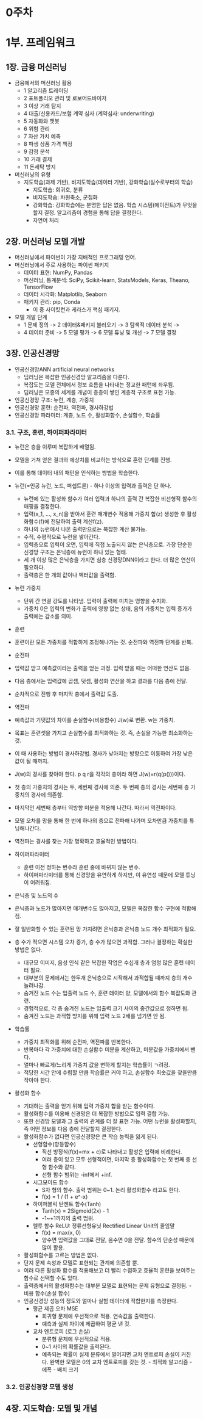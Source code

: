 # 0주차
# 1부. 프레임워크
## 1장. 금융 머신러닝
 - 금융에서의 머신러닝 활용
   - 1 알고리즘 트레이딩
   - 2 포트폴리오 관리 및 로보어드바이저
   - 3 이상 거래 탐지
   - 4 대출/신용카드/보험 계약 심사 (계약심사: underwriting)
   - 5 자동화와 챗봇
   - 6 위험 관리
   - 7 자산 가치 예측
   - 8 파생 상품 가격 책정
   - 9 감정 분석
   - 10 거래 결제
   - 11 돈세탁 방지
- 머신러닝의 유형
  - 지도학습(과제 기반), 비지도학습(데이터 기반), 강화학습(실수로부터의 학습)
    - 지도학습: 회귀호, 분류
    - 비지도학습: 차원축소, 군집화
    - 강화학습: 강화학습에는 분명한 답은 없음. 학습 시스템(에이전트)가 무엇을 할지 결정. 알고리즘이 경험을 통해 답을 결정한다.
    - 자연어 처리
## 2장. 머신러닝 모델 개발

  - 머신러닝에서 파이썬이 가장 지배적인 프로그래밍 언어.
  - 머신러닝에서 주로 사용하는 파이썬 패키지
    - 데이터 표현: NumPy, Pandas
    - 머신러닝, 통계분석: SciPy, Scikit-learn, StatsModels, Keras, Theano, TensorFlow
    - 데이터 시각화: Matplotlib, Seaborn
    - 패키지 관리: pip, Conda
      - 이 중 사이킷런과 케라스가 핵심 패키지. 
- 모델 개발 단계
  - 1 문제 정의 -> 2 데이터&패키지 불러오기 -> 3 탐색적 데이터 분석 ->
  - 4 데이터 준비 -> 5 모델 평가 -> 6 모델 튜닝 및 개선 -> 7 모델 결정
## 3장. 인공신경망
- 인공신경망ANN artificial neural networks
  - 딥러닝은 복잡한 인공신경망 알고리즘을 다룬다.
  - 복잡도는 모델 전체에서 정보 흐름을 나타내는 정교한 패턴에 좌우됨.
  - 딥러닝은 모종의 세계를 개념이 층층이 쌓인 계층적 구조로 표현 가능.
 - 인공신경망 구조: 뉴런, 계층, 가중치
 - 인공신경망 훈련: 순전파, 역전파, 경사하강법
 - 인공신경망 파라미터: 계층, 노드 수, 활성화함수, 손실함수, 학습률
### 3.1. 구조, 훈련, 하이퍼파라미터
  - 뉴런은 층을 이루며 복잡하게 배열됨.
  - 모델을 거쳐 얻은 결과와 에상치를 비교하는 방식으로 훈련 단계를 진행.
  - 이를 통해 데이터 내의 패턴을 인식하는 방법을 학습한다.
   - 뉴런(=인공 뉴런, 노드, 퍼셉트론)
    - 하나 이상의 입력과 출력은 단 하나.
     - 뉴런에 있는 활성화 함수가 여러 입력과 하나의 출력 간 복잡한 비선형적 함수의 매핑을 결정한다.
     - 입력(x_1, ..., x_n)을 받아서 훈련 매개변수 적용해 가중치 합(z) 생성한 후 활성화함수(f)에 전달하여 출력 계산f(z).
     - 하나의 뉴런에서 나온 출력만으로는 복잡한 계산 불가능.
     - 수직, 수평적으로 뉴런을 쌓아간다.
     - 입력층으로 입력이 오면, 입력에 직접 노출되지 않는 은닉층으로. 가장 단순한 신경망 구조는 은닉층에 뉴런이 하나 있는 형태.
     - 세 개 이상 많은 은닉층을 가지면 심층 신경망DNN이라고 한다. 더 많은 연산이 필요하다.
     - 출력층은 한 개의 값이나 벡터값을 출력함.
   - 뉴런 가중치
      - 단위 간 연결 강도를 나타냄. 입력이 출력에 미치는 영향을 수치화.
      - 가중치 0은 입력의 변화가 출력에 영향 없는 상태, 음의 가중치는 입력 증가가 출력에는 감소를 의미.
 - 훈련
  - 훈련이란 모든 가중치를 적합하게 조정해나가는 것. 순전파와 역전파 단계를 반복.
  - 순전파
   - 입력값 받고 예측값이라는 출력을 얻는 과정. 입력 받을 때는 어떠한 연산도 없음.
   - 다음 층에서는 입력값에 곱셈, 덧셈, 활성화 연산을 하고 결과를 다음 층에 전달.
   - 순차적으로 진행 후 마지막 충에서 출력값 도출.
  - 역전파
   - 예측값과 기댓값의 차이를 손실함수(비용함수) J(w)로 변환. w는 가중치.
   - 목표는 훈련셋을 가지고 손실함수를 최적화하는 것. 즉, 손실을 가능한 최소화하는 것.
   - 이 때 사용하는 방법이 경사하강법. 경사가 낮아지는 방향으로 이동하여 가장 낮은 값이 될 때까지.
   - J(w)의 경사를 찾아야 한다. p q r을 각각의 층이라 하면 J(w)=r(q(p()))이다.
   - 첫 층의 가중치의 경사는 두, 세번째 경사에 의존. 두 번째 층의 경사는 세번째 층 가중치의 경사에 의존함.
   - 마지막인 세번째 층부터 역방향 미분을 적용해 나간다. 따라서 역전파이다.
   - 모델 오차를 망을 통해 한 번에 하나의 층으로 전파해 나가며 오차만큼 가중치를 튜닝해나간다.
   - 역전파는 경사를 찾는 가장 명확하고 효율적인 방법이다.
  - 하이퍼파라미터
    - 훈련 이전 정하는 변수라 훈련 중에 바뀌지 않는 변수.
    - 하이퍼파라미터를 통해 신경망을 유연하게 하지만, 이 유연성 때문에 모델 튜닝이 어려워짐.
  - 은닉층 및 노드의 수
   - 은닉층과 노드가 많아지면 매개변수도 많아지고, 모델은 복잡한 함수 구현에 적합해짐.
   - 잘 일반화할 수 있는 훈련된 망 가지려면 은닉층과 은닉층 노드 개수 최적화가 필요.
   - 층 수가 적으면 시스템 오차 증가, 층 수가 많으면 과적합. 그러나 결정하는 확실한 방법은 없다.

     - 대규모 이미지, 음성 인식 같은 복잡한 작업은 수십개 층과 엄청 많은 훈련 데이터 필요.
     - 대부분의 문제에서는 한두개 은닉층으로 시작해서 과적합될 때까지 층의 개수 늘려나감.
     - 숨겨진 노드 수는 입출력 노드 수, 훈련 데이터 양, 모델에서의 함수 복잡도와 관련.
     - 경험적으로, 각 층 숨겨진 노드는 입출력 크기 사이의 중간값으로 정하면 됨.
     - 숨겨진 노드는 과적합 방지를 위해 입력 노드 2배를 넘기면 안 됨.
   - 학습률
     - 가중치 최적화를 위해 순전파, 역전파를 반복한다.
     - 반복마다 각 가중치에 대한 손실함수 미분을 계산하고, 미분값을 가중치에서 뺀다.
     - 얼마나 빠르게/느리게 가중치 값을 변하게 할지는 학습률이 ㄱ려정.
     - 적당한 시간 안에 수렴할 만큼 학습률은 커야 하고, 손실함수 최솟값을 찾을만큼 작아야 한다.
   - 활성화 함수
        - 기대하는 출력을 얻기 위해 입력 가중치 합을 받는 함수이다.
        - 활성화함수를 이용해 신경망은 더 복잡한 방법으로 입력 결합 가능.
        - 또한 신경망 모델과 그 출력의 관계를 더 잘 표현 가능. 어떤 뉴런을 활성화할지, 즉 어떤 정보를 다음 층에 전달할지 결정한다.
        - 활성화함수가 없다면 인공신경망은 큰 학습 능력을 잃게 된다.
            - 선형함수(항등함수)
                - 직선 방정식(f(x)=mx + c)로 나타내고 활성은 입력에 비례한다.
                - 여러 층이 있고 모두 선형적이면, 마지막 층 활성화함수는 첫 번째 층 선형 함수와 같다.
                - 선형 함수 범위는 -inf에서 +inf.
            - 시그모이드 함수
                - S자 형의 함수. 출력 범위는 0~1. 논리 활성화함수 라고도 한다.
                - f(x) = 1 / (1 + e^-x)
            - 하이퍼볼릭 탄젠트 함수(Tanh)
                - Tanh(x) = 2Sigmoid(2x) - 1
                - -1~+1까지의 출력 범위.
            - 렐루 함수 ReLU: 정류선형유닛 Rectified Linear Unit의 줄임말
                - f(x) = max(x, 0)
                - 양수면 입력값을 그대로 전달, 음수면 0을 전달. 함수의 단순성 때문에 많이 활용.
        - 활성화함수를 고르는 방법은 없다.
        - 단지 문제 속성과 모델로 표현되는 관계에 의존할 뿐.
        - 여러 다른 활성화 함수를 적용해보고 더 빨리 수렴하고 효율적 훈련을 보여주는 함수로 선택할 수도 있다.
        - 출력층에서의 활성화함수는 대부분 모델로 표현되는 문제 유형으로 결정됨.
    - 비용 함수(손실 함수)
        - 인공신경망 성능의 정도와 얼마나 실험 데이터에 적합한지를 측정한다.
            - 평균 제곱 오차 MSE
                - 회귀형 문제에 우선적으로 적용. 연속값을 출력한다.
                - 예측과 실제 차이에 제곱하여 평균 낸 것.
            - 교차 엔트로피 (로그 손실)
                - 분류형 문제에 우선적으로 적용.
                - 0~1 사이의 확률값을 출력된다.
                - 예측되는 확률이 실제 분류에서 멀어지면 교차 엔트로피 손실이 커진다. 완벽한 모델은 0의 교차 엔트로피를 갖는 것.
    - 최적화 알고리즘
    - 에폭
    - 배치 크기

     


### 3.2. 인공신경망 모델 생성
## 4장. 지도학습: 모델 및 개념


















